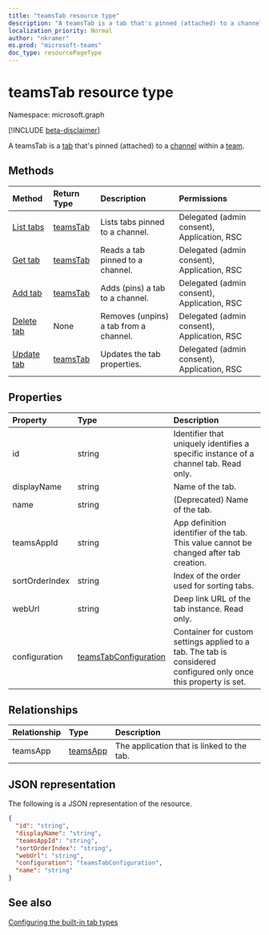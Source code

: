 ```yaml
---
title: "teamsTab resource type"
description: "A teamsTab is a tab that's pinned (attached) to a channel within a team. "
localization_priority: Normal
author: "nkramer"
ms.prod: "microsoft-teams"
doc_type: resourcePageType
---
```


# teamsTab resource type

Namespace: microsoft.graph

[!INCLUDE [beta-disclaimer](../../includes/beta-disclaimer.md)]

A teamsTab is a [tab](../resources/teamstab.md) that's pinned (attached) to a [channel](channel.md) within a [team](team.md). 

## Methods

| Method       | Return Type  |Description| Permissions |
|:---------------|:--------|:----------| :----------|
|[List tabs](../api/teamstab-list.md) | [teamsTab](teamstab.md) | Lists tabs pinned to a channel.| Delegated (admin consent), Application, RSC |
|[Get tab](../api/teamstab-get.md) | [teamsTab](teamstab.md) | Reads a tab pinned to a channel.| Delegated (admin consent), Application, RSC |
|[Add tab](../api/teamstab-add.md) | [teamsTab](teamstab.md) | Adds (pins) a tab to a channel.| Delegated (admin consent), Application, RSC |
|[Delete tab](../api/teamstab-delete.md) | None | Removes (unpins) a tab from a channel.| Delegated (admin consent), Application, RSC |
|[Update tab](../api/teamstab-update.md) | [teamsTab](teamstab.md) | Updates the tab properties.| Delegated (admin consent), Application, RSC |


## Properties

|Property|Type|Description|
|:---------------|:--------|:----------|
|  id              |   string                  |  Identifier that uniquely identifies a specific instance of a channel tab. Read only.     |
|  displayName            |   string                  |  Name of the tab.     |
|  name            |   string                  |  (Deprecated) Name of the tab.     |
|  teamsAppId           |   string             |  App definition identifier of the tab. This value cannot be changed after tab creation.     |
|  sortOrderIndex  |   string                  |  Index of the order used for sorting tabs.     |
|  webUrl          |   string                  |  Deep link URL of the tab instance. Read only.     |
|  configuration        |   [teamsTabConfiguration](teamstabconfiguration.md) |  Container for custom settings applied to a tab. The tab is considered configured only once this property is set.     |

## Relationships

| Relationship | Type	| Description |
|:---------------|:--------|:----------|
|teamsApp|[teamsApp](teamsapp.md) | The application that is linked to the tab. |

## JSON representation

The following is a JSON representation of the resource.


<!-- {
  "blockType": "resource",
  "baseType": "microsoft.graph.entity",
  "@odata.type": "microsoft.graph.teamsTab"
}-->

```json
{
  "id": "string",
  "displayName": "string",
  "teamsAppId": "string",
  "sortOrderIndex": "string",
  "webUrl": "string",
  "configuration": "teamsTabConfiguration",
  "name": "string"
}
```

<!-- uuid: 8fcb5dbc-d5aa-4681-8e31-b001d5168d79
2015-10-25 14:57:30 UTC -->
<!--
{
  "type": "#page.annotation",
  "description": "teamsTab resource",
  "keywords": "",
  "section": "documentation",
  "tocPath": "",
  "suppressions": []
}
-->

## See also

[Configuring the built-in tab types](/graph/teams-configuring-builtin-tabs)
